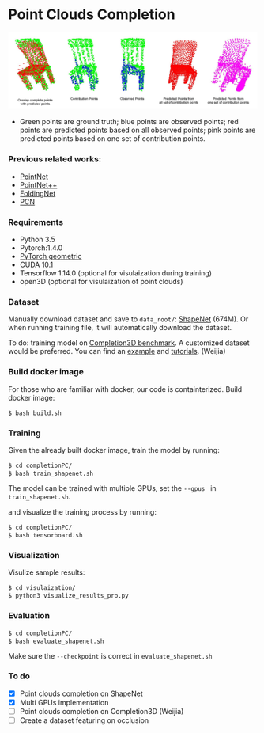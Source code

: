 __Point Clouds Completion__
===

![](figures/sample_results.jpg)
+ Green points are ground truth; blue points are observed points; red points are predicted points based on all observed points; pink points are predicted points based on one set of contribution points.

### Previous related works:
- [PointNet](https://arxiv.org/pdf/1612.00593.pdf)
- [PointNet++](https://arxiv.org/pdf/1706.02413.pdf)
- [FoldingNet](https://arxiv.org/pdf/1712.07262.pdf)
- [PCN](https://arxiv.org/pdf/1808.00671.pdf)

### Requirements
- Python 3.5
- Pytorch:1.4.0
- [PyTorch geometric](https://pytorch-geometric.readthedocs.io/en/latest/notes/installation.html)
- CUDA 10.1
- Tensorflow 1.14.0 (optional for visulaization during training)
- open3D (optional for visulaization of point clouds)

### Dataset
Manually download dataset and save to `data_root/`:  [ShapeNet](https://shapenet.cs.stanford.edu/media/shapenetcore_partanno_segmentation_benchmark_v0_normal.zip) (674M).
Or when running training file, it will automatically download the dataset.

To do: training model on [Completion3D benchmark](https://completion3d.stanford.edu/).
A customized dataset would be preferred. You can find an [example](https://pytorch-geometric.readthedocs.io/en/latest/_modules/torch_geometric/datasets/shapenet.html#ShapeNet) and [tutorials](https://pytorch-geometric.readthedocs.io/en/latest/notes/create_dataset.html). (Weijia)


### Build docker image
For those who are familiar with docker, our code is containterized. Build docker image:
```
$ bash build.sh
```

### Training
Given the already built docker image, train the model by running:
```
$ cd completionPC/
$ bash train_shapenet.sh
```
The model can be trained with multiple GPUs, set the ```--gpus ``` in ``` train_shapenet.sh```.

and visualize the training process by running:
```
$ cd completionPC/
$ bash tensorboard.sh
```

### Visualization
Visulize sample results:
```
$ cd visulaization/
$ python3 visualize_results_pro.py
```

### Evaluation
```
$ cd completionPC/
$ bash evaluate_shapenet.sh
```
Make sure the ```--checkpoint``` is correct in ```evaluate_shapenet.sh```

### To do
- [x] Point clouds completion on ShapeNet
- [x] Multi GPUs implementation
- [ ] Point clouds completion on Completion3D (Weijia)
- [ ] Create a dataset featuring on occlusion
